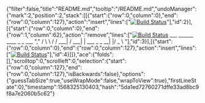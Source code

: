{"filter":false,"title":"README.md","tooltip":"/README.md","undoManager":{"mark":2,"position":2,"stack":[[{"start":{"row":0,"column":0},"end":{"row":0,"column":127},"action":"insert","lines":["[![Build Status](https://travis-ci.org/amzn1963/mjs-ecommerce.svg?branch=master)](https://travis-ci.org/amzn1963/mjs-ecommerce)"],"id":2}],[{"start":{"row":0,"column":0},"end":{"row":1,"column":62},"action":"remove","lines":["[![Build Status](https://travis-ci.org/amzn1963/mjs-ecommerce.svg?branch=master)](https://travis-ci.org/amzn1963/mjs-ecommerce)         ___        ______     ____ _                 _  ___  ","        / \\ \\      / / ___|   / ___| | ___  _   _  __| |/ _ \\ "],"id":3}],[{"start":{"row":0,"column":0},"end":{"row":0,"column":127},"action":"insert","lines":["[![Build Status](https://travis-ci.org/amzn1963/mjs-ecommerce.svg?branch=master)](https://travis-ci.org/amzn1963/mjs-ecommerce)"],"id":4}]]},"ace":{"folds":[],"scrolltop":0,"scrollleft":0,"selection":{"start":{"row":0,"column":127},"end":{"row":0,"column":127},"isBackwards":false},"options":{"guessTabSize":true,"useWrapMode":false,"wrapToView":true},"firstLineState":0},"timestamp":1568325130403,"hash":"5da1ed72760271dffe33ad8bc9f8a7e2060b5c62"}